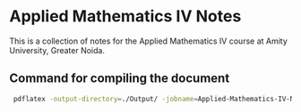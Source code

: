 # Applied Mathematics IV Notes

This is a collection of notes for the Applied Mathematics IV course at Amity University, Greater Noida.

## Command for compiling the document

```bash
 pdflatex -output-directory=./Output/ -jobname=Applied-Mathematics-IV-Notes main.tex
 ```